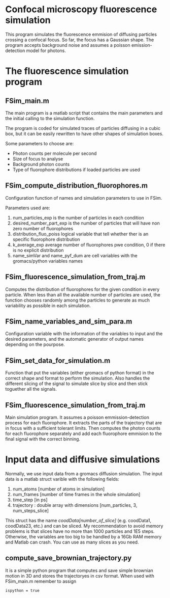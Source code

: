 # Confocal microscopy fluorescence simulation

This program simulates the fluorescence emmision of diffusing particles crossing a confocal focus. So far, the focus has a Gaussian shape. The program accepts background noise and assumes a poisson emission-detection model for photons.

# The fluorescence simulation program

## FSim_main.m

The main program  is a matlab script that contains the main parameters and the initial calling to the simulation function. 

The program is coded for simulated traces of particles diffusing in a cubic box, but it can be easily rewritten to have other shapes of simulation boxes.

Some parameters to choose are: 
* Photon counts per molecule per second
* Size of focus to analyse
* Background photon counts
* Type of fluorophore distributions if loaded particles are used

## FSim_compute_distribution_fluorophores.m

Configuration function of names and simulation parameters to use in FSim.

Parameters used are:
1. num_particles_exp is the number of particles in each condition
2. desired_number_part_exp is the number of particles that will have non zero number of fluorophores
3. distribution_fluo_poiss logical variable that tell whether ther is an specific fluorophore distribution
4. k_average_exp average number of fluorophores pwe condition, 0 if there is no explicit distribution
5. name_simVar and name_pyf_dum are cell variables with the gromacs/python variables names

## FSim_fluorescence_simulation_from_traj.m

Computes the distribution of fluorophores for the given condition in every particle. When less than all the available number of particles are used, the function chooses randomly among the particles to generate as much variability as possible in each simulation.

## FSim_name_variables_and_sim_para.m

Configuration variable with the information of the variables to input and the desired parameters, and the automatic generator of output names depending on the pourpose.

## FSim_set_data_for_simulation.m

Function that put the variables (either gromacs of python format) in the correct shape and format to perform the simulation. Also handles the different slicing of the signal to simulate slice by slice and then stick toguether all the signals.

## FSim_fluorescence_simulation_from_traj.m

Main simulation program. It assumes a poisson emmission-detection process for each fluorophore. It extracts the parts of the trajectory that are in focus with a sufficient tolerant limits. Then computes the photon counts for each fluorophore separately and add each fluorophore emmision to the final signal with the correct binning.

# Input data and diffusive simulations

Normally, we use input data from a gromacs diffusion simulation. The input data is a matlab struct varible with the following fields:

1. num_atoms [number of atoms in simulation]
2. num_frames [number of time frames in the whole simulation]
3. time_step [in ps]
4. trajectory : double array with dimensions [num_particles, 3, num_steps_slice]

This struct has the name *coodData[number_of_slice]* (e.g. coodData1, coodData23, etc.) and can be sliced. My recommendation to avoid memory problems is that slices have no more than 1000 particles and 1E5 steps. Otherwise, the variables are too big to be handled by a 16Gb RAM memory and Matlab can crash. You can use as many slices as you need.

## compute_save_brownian_trajectory.py 

It is a simple python program that computes and save simple brownian motion in 3D and stores the trajectoryes in csv format. When used with FSim_main.m remember to assign 
```
ispython = true
```
